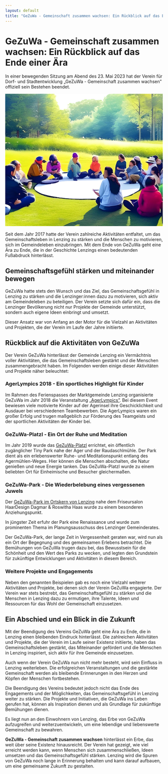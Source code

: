 ```yaml
---
layout: default
title: "GeZuWa - Gemeinschaft zusammen wachsen: Ein Rückblick auf das Ende einer Ära"
---
```


# GeZuWa - Gemeinschaft zusammen wachsen: Ein Rückblick auf das Ende einer Ära

In einer bewegenden Sitzung am Abend des 23. Mai 2023 hat der Verein für Dorf- und Stadtentwicklung „GeZuWa - Gemeinschaft zusammen wachsen” offiziell sein Bestehen beendet. 

![Sitzung im Grünen](../assets/images/sitzung-im-gruenen.jpg "Sitzung im Grünen")

Seit dem Jahr 2017 hatte der Verein zahlreiche Aktivitäten entfaltet, um das Gemeinschaftsleben in Lenzing zu stärken und die Menschen zu motivieren, sich im Gemeindeleben einzubringen. Mit dem Ende von GeZuWa geht eine Ära zu Ende, die in der Geschichte Lenzings einen bedeutenden Fußabdruck hinterlässt.

## Gemeinschaftsgefühl stärken und miteinander bewegen

GeZuWa hatte stets den Wunsch und das Ziel, das Gemeinschaftsgefühl in Lenzing zu stärken und die Lenzinger:innen dazu zu motivieren, sich aktiv am Gemeindeleben zu beteiligen. Der Verein setzte sich dafür ein, dass die Lenzinger Bevölkerung nicht nur Projekte der Gemeinde unterstützt, sondern auch eigene Ideen einbringt und umsetzt. 

Dieser Ansatz war von Anfang an der Motor für die Vielzahl an Aktivitäten und Projekten, die der Verein im Laufe der Jahre initiierte.

## Rückblick auf die Aktivitäten von GeZuWa

Der Verein GeZuWa hinterlässt der Gemeinde Lenzing ein Vermächtnis voller Aktivitäten, die das Gemeinschaftsleben gestärkt und die Menschen zusammengebracht haben. Im Folgenden werden einige dieser Aktivitäten und Projekte näher beleuchtet:

### AgerLympics 2018 - Ein sportliches Highlight für Kinder

Im Rahmen des Ferienspasses der Marktgemeinde Lenzing organisierte GeZuWa im Jahr 2018 die Veranstaltung [„AgerLympics”](https://www.facebook.com/gezuwa/posts/pfbid0322g5VbXCbBDLi5B1Mcgbrht9Whge5pt8Tkxf2wDz7scN4uzPE2XM5zW7qzKxJgBDl). Bei diesem Event bewiesen viele motivierte Kinder auf der Agerinsel ihre Geschicklichkeit und Ausdauer bei verschiedenen Teambewerben. Die AgerLympics waren ein großer Erfolg und trugen maßgeblich zur Förderung des Teamgeists und der sportlichen Aktivitäten der Kinder bei.

### GeZuWa-Platzl - Ein Ort der Ruhe und Meditation

Im Jahr 2019 wurde das [GeZuWa-Platzl](https://www.facebook.com/gezuwa/photos/a.585305558890027/585337658886817/) errichtet, ein öffentlich zugänglicher Tiny Park nahe der Ager und der Raudaschlmühle. Der Park dient als ein erlebenswerter Ruhe- und Meditationspunkt entlang des Agermühlen-Weges. Hier können die Menschen abschalten, die Natur genießen und neue Energie tanken. Das GeZuWa-Platzl wurde zu einem beliebten Ort für Einheimische und Besucher gleichermaßen.

### GeZuWa-Park - Die Wiederbelebung eines vergessenen Juwels

Der [GeZuWa-Park im Ortskern von Lenzing](https://goo.gl/maps/jKGJoMfmEQ51pTEcA?coh=178573&entry=tt) nahe dem Friseursalon HaarDesign Dagmar & Roswitha Haas wurde zu einem besonderen Anziehungspunkt. 

In jüngster Zeit erfuhr der Park eine Renaissance und wurde zum prominenten Thema im Planungsausschuss des Lenzinger Gemeinderates. 

Der GeZuWa-Park, der lange Zeit in Vergessenheit geraten war, wird nun als ein Ort der Begegnung und des gemeinsamen Erlebens betrachtet. Die Bemühungen von GeZuWa trugen dazu bei, das Bewusstsein für die Schönheit und den Wert des Parks zu wecken, und legten den Grundstein für zukünftige Entwicklungen und Aktivitäten in diesem Bereich.

### Weitere Projekte und Engagements

Neben den genannten Beispielen gab es noch eine Vielzahl weiterer Aktivitäten und Projekte, bei denen sich der Verein GeZuWa engagierte. Der Verein war stets bestrebt, das Gemeinschaftsgefühl zu stärken und die Menschen in Lenzing dazu zu ermutigen, ihre Talente, Ideen und Ressourcen für das Wohl der Gemeinschaft einzusetzen.

## Ein Abschied und ein Blick in die Zukunft

Mit der Beendigung des Vereins GeZuWa geht eine Ära zu Ende, die in Lenzing einen bleibenden Eindruck hinterlässt. Die zahlreichen Aktivitäten und Projekte, die der Verein im Laufe seiner Existenz initiierte, haben das Gemeinschaftsleben gestärkt, das Miteinander gefördert und die Menschen in Lenzing inspiriert, sich aktiv für ihre Gemeinde einzusetzen.

Auch wenn der Verein GeZuWa nun nicht mehr besteht, wird sein Einfluss in Lenzing weiterleben. Die erfolgreichen Veranstaltungen und die gestärkte Gemeinschaft werden als bleibende Erinnerungen in den Herzen und Köpfen der Menschen fortbestehen.

Die Beendigung des Vereins bedeutet jedoch nicht das Ende des Engagements und der Möglichkeiten, das Gemeinschaftsgefühl in Lenzing weiter zu stärken. Die Projekte und Initiativen, die GeZuWa ins Leben gerufen hat, können als Inspiration dienen und als Grundlage für zukünftige Bemühungen dienen. 

Es liegt nun an den Einwohnern von Lenzing, das Erbe von GeZuWa aufzugreifen und weiterzuentwickeln, um eine lebendige und liebenswerte Gemeinschaft zu bewahren.

**GeZuWa - Gemeinschaft zusammen wachsen** hinterlässt ein Erbe, das weit über seine Existenz hinausreicht. Der Verein hat gezeigt, wie viel erreicht werden kann, wenn Menschen sich zusammenschließen, Ideen umsetzen und das Gemeinschaftsgefühl stärken. Lenzing wird die Spuren von GeZuWa noch lange in Erinnerung behalten und kann darauf aufbauen, um eine gemeinsame Zukunft zu gestalten.
